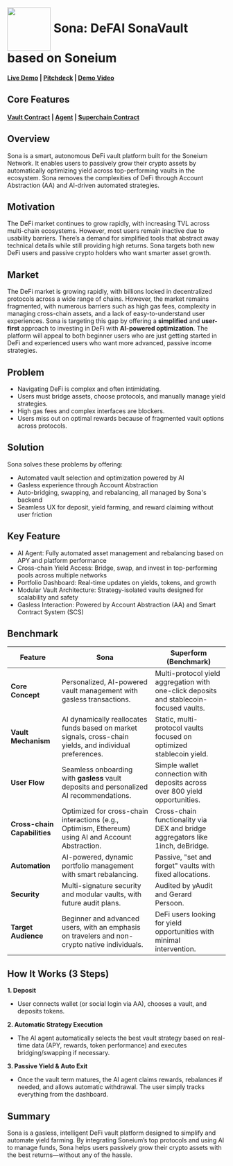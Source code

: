 <h1>
    <img src=https://github.com/user-attachments/assets/2e0f96b7-4c84-47a1-b52a-3cddf773182e align=center width="100" height="100"> Sona: DeFAI SonaVault based on Soneium
</h1>

#### [Live Demo]() | [Pitchdeck]() | [Demo Video]()

## Core Features
#### [Vault Contract]() | [Agent]() | [Superchain Contract]()

## Overview
Sona is a smart, autonomous DeFi vault platform built for the Soneium Network. It enables users to passively grow their crypto assets by automatically optimizing yield across top-performing vaults in the ecosystem. Sona removes the complexities of DeFi through Account Abstraction (AA) and AI-driven automated strategies.

## Motivation
The DeFi market continues to grow rapidly, with increasing TVL across multi-chain ecosystems. However, most users remain inactive due to usability barriers. There’s a demand for simplified tools that abstract away technical details while still providing high returns. Sona targets both new DeFi users and passive crypto holders who want smarter asset growth.

## Market
The DeFi market is growing rapidly, with billions locked in decentralized protocols across a wide range of chains. However, the market remains fragmented, with numerous barriers such as high gas fees, complexity in managing cross-chain assets, and a lack of easy-to-understand user experiences. Sona is targeting this gap by offering a **simplified** and **user-first** approach to investing in DeFi with **AI-powered optimization**. The platform will appeal to both beginner users who are just getting started in DeFi and experienced users who want more advanced, passive income strategies.

## Problem
- Navigating DeFi is complex and often intimidating.
- Users must bridge assets, choose protocols, and manually manage yield strategies.
- High gas fees and complex interfaces are blockers.
- Users miss out on optimal rewards because of fragmented vault options across protocols.

## Solution
Sona solves these problems by offering:

- Automated vault selection and optimization powered by AI
- Gasless experience through Account Abstraction
- Auto-bridging, swapping, and rebalancing, all managed by Sona's backend
- Seamless UX for deposit, yield farming, and reward claiming without user friction

## Key Feature
- AI Agent: Fully automated asset management and rebalancing based on APY and platform performance
- Cross-chain Yield Access: Bridge, swap, and invest in top-performing pools across multiple networks
- Portfolio Dashboard: Real-time updates on yields, tokens, and growth
- Modular Vault Architecture: Strategy-isolated vaults designed for scalability and safety
- Gasless Interaction: Powered by Account Abstraction (AA) and Smart Contract System (SCS)

## Benchmark

| Feature | **Sona** | **Superform (Benchmark)** |
| --- | --- | --- |
| **Core Concept** | Personalized, AI-powered vault management with gasless transactions. | Multi-protocol yield aggregation with one-click deposits and stablecoin-focused vaults. |
| **Vault Mechanism** | AI dynamically reallocates funds based on market signals, cross-chain yields, and individual preferences. | Static, multi-protocol vaults focused on optimized stablecoin yield. |
| **User Flow** | Seamless onboarding with **gasless** vault deposits and personalized AI recommendations. | Simple wallet connection with deposits across over 800 yield opportunities. |
| **Cross-chain Capabilities** | Optimized for cross-chain interactions (e.g., Optimism, Ethereum) using AI and Account Abstraction. | Cross-chain functionality via DEX and bridge aggregators like 1inch, deBridge. |
| **Automation** | AI-powered, dynamic portfolio management with smart rebalancing. | Passive, "set and forget" vaults with fixed allocations. |
| **Security** | Multi-signature security and modular vaults, with future audit plans. | Audited by yAudit and Gerard Persoon. |
| **Target Audience** | Beginner and advanced users, with an emphasis on travelers and non-crypto native individuals. | DeFi users looking for yield opportunities with minimal intervention. |

## How It Works (3 Steps)
**1. Deposit**
- User connects wallet (or social login via AA), chooses a vault, and deposits tokens.

**2. Automatic Strategy Execution**
- The AI agent automatically selects the best vault strategy based on real-time data (APY, rewards, token performance) and executes bridging/swapping if necessary.

**3. Passive Yield & Auto Exit**
- Once the vault term matures, the AI agent claims rewards, rebalances if needed, and allows automatic withdrawal. The user simply tracks everything from the dashboard.

## Summary
Sona is a gasless, intelligent DeFi vault platform designed to simplify and automate yield farming. By integrating Soneium’s top protocols and using AI to manage funds, Sona helps users passively grow their crypto assets with the best returns—without any of the hassle.
